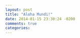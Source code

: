 ```yaml
---
layout: post
title: "Aloha Mundi!"
date: 2014-01-15 23:30:24 -0200
comments: true
categories: 
---
```

